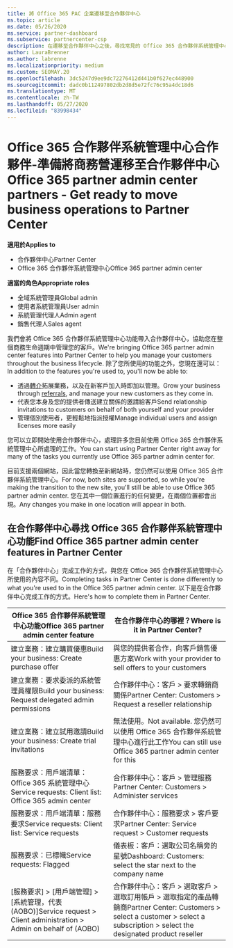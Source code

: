 ```yaml
---
title: 將 Office 365 PAC 企業遷移至合作夥伴中心
ms.topic: article
ms.date: 05/26/2020
ms.service: partner-dashboard
ms.subservice: partnercenter-csp
description: 在遷移至合作夥伴中心之後，尋找常見的 Office 365 合作夥伴系統管理中心（PAC）功能，例如建立您的商務和服務要求。
author: LauraBrenner
ms.author: labrenne
ms.localizationpriority: medium
ms.custom: SEOMAY.20
ms.openlocfilehash: 3dc5247d9ee9dc72276412d441b0f627ec448900
ms.sourcegitcommit: dadc0b112497802db2d8d5e72fc76c95a4dc18d6
ms.translationtype: MT
ms.contentlocale: zh-TW
ms.lasthandoff: 05/27/2020
ms.locfileid: "83998434"
---
```

# <a name="office-365-partner-admin-center-partners---get-ready-to-move-business-operations-to-partner-center"></a><span data-ttu-id="dd614-103">Office 365 合作夥伴系統管理中心合作夥伴-準備將商務營運移至合作夥伴中心</span><span class="sxs-lookup"><span data-stu-id="dd614-103">Office 365 partner admin center partners - Get ready to move business operations to Partner Center</span></span>

<span data-ttu-id="dd614-104">**適用於**</span><span class="sxs-lookup"><span data-stu-id="dd614-104">**Applies to**</span></span> 

- <span data-ttu-id="dd614-105">合作夥伴中心</span><span class="sxs-lookup"><span data-stu-id="dd614-105">Partner Center</span></span>
- <span data-ttu-id="dd614-106">Office 365 合作夥伴系統管理中心</span><span class="sxs-lookup"><span data-stu-id="dd614-106">Office 365 partner admin center</span></span>

<span data-ttu-id="dd614-107">**適當的角色**</span><span class="sxs-lookup"><span data-stu-id="dd614-107">**Appropriate roles**</span></span>

- <span data-ttu-id="dd614-108">全域系統管理員</span><span class="sxs-lookup"><span data-stu-id="dd614-108">Global admin</span></span>
- <span data-ttu-id="dd614-109">使用者系統管理員</span><span class="sxs-lookup"><span data-stu-id="dd614-109">User admin</span></span>
- <span data-ttu-id="dd614-110">系統管理代理人</span><span class="sxs-lookup"><span data-stu-id="dd614-110">Admin agent</span></span>
- <span data-ttu-id="dd614-111">銷售代理人</span><span class="sxs-lookup"><span data-stu-id="dd614-111">Sales agent</span></span>

<span data-ttu-id="dd614-112">我們會將 Office 365 合作夥伴系統管理中心功能帶入合作夥伴中心，協助您在整個商務生命週期中管理您的客戶。</span><span class="sxs-lookup"><span data-stu-id="dd614-112">We're bringing Office 365 partner admin center features into Partner Center to help you manage your customers throughout the business lifecycle.</span></span> <span data-ttu-id="dd614-113">除了您所使用的功能之外，您現在還可以：</span><span class="sxs-lookup"><span data-stu-id="dd614-113">In addition to the features you're used to, you'll now be able to:</span></span>

- <span data-ttu-id="dd614-114">透過[轉介](referrals.md)拓展業務，以及在新客戶加入時即加以管理。</span><span class="sxs-lookup"><span data-stu-id="dd614-114">Grow your business through [referrals](referrals.md), and manage your new customers as they come in.</span></span>
- <span data-ttu-id="dd614-115">代表您本身及您的提供者傳送建立關係的邀請給客戶</span><span class="sxs-lookup"><span data-stu-id="dd614-115">Send relationship invitations to customers on behalf of both yourself and your provider</span></span>
- <span data-ttu-id="dd614-116">管理個別使用者，更輕鬆地指派授權</span><span class="sxs-lookup"><span data-stu-id="dd614-116">Manage individual users and assign licenses more easily</span></span>

<span data-ttu-id="dd614-117">您可以立即開始使用合作夥伴中心，處理許多您目前使用 Office 365 合作夥伴系統管理中心所處理的工作。</span><span class="sxs-lookup"><span data-stu-id="dd614-117">You can start using Partner Center right away for many of the tasks you currently use Office 365 partner admin center for.</span></span> 

<span data-ttu-id="dd614-118">目前支援兩個網站，因此當您轉換至新網站時，您仍然可以使用 Office 365 合作夥伴系統管理中心。</span><span class="sxs-lookup"><span data-stu-id="dd614-118">For now, both sites are supported, so while you're making the transition to the new site, you'll still be able to use Office 365 partner admin center.</span></span> <span data-ttu-id="dd614-119">您在其中一個位置進行的任何變更，在兩個位置都會出現。</span><span class="sxs-lookup"><span data-stu-id="dd614-119">Any changes you make in one location will appear in both.</span></span>

## <a name="find-office-365-partner-admin-center-features-in-partner-center"></a><span data-ttu-id="dd614-120">在合作夥伴中心尋找 Office 365 合作夥伴系統管理中心功能</span><span class="sxs-lookup"><span data-stu-id="dd614-120">Find Office 365 partner admin center features in Partner Center</span></span>

<span data-ttu-id="dd614-121">在「合作夥伴中心」完成工作的方式，與您在 Office 365 合作夥伴系統管理中心所使用的內容不同。</span><span class="sxs-lookup"><span data-stu-id="dd614-121">Completing tasks in Partner Center is done differently to what you're used to in the Office 365 partner admin center.</span></span> <span data-ttu-id="dd614-122">以下是在合作夥伴中心完成工作的方式。</span><span class="sxs-lookup"><span data-stu-id="dd614-122">Here's how to complete them in Partner Center.</span></span>

| <span data-ttu-id="dd614-123">Office 365 合作夥伴系統管理中心功能</span><span class="sxs-lookup"><span data-stu-id="dd614-123">Office 365 partner admin center feature</span></span>                       | <span data-ttu-id="dd614-124">在合作夥伴中心的哪裡？</span><span class="sxs-lookup"><span data-stu-id="dd614-124">Where is it in Partner Center?</span></span> | 
|   -----------------------------------------------  | -------------- |
| <span data-ttu-id="dd614-125">建立業務：建立購買優惠</span><span class="sxs-lookup"><span data-stu-id="dd614-125">Build your business: Create purchase offer</span></span> | <span data-ttu-id="dd614-126">與您的提供者合作，向客戶銷售優惠方案</span><span class="sxs-lookup"><span data-stu-id="dd614-126">Work with your provider to sell offers to your customers</span></span> |
| <span data-ttu-id="dd614-127">建立業務：要求委派的系統管理員權限</span><span class="sxs-lookup"><span data-stu-id="dd614-127">Build your business: Request delegated admin permissions</span></span> | <span data-ttu-id="dd614-128">合作夥伴中心：客戶 > 要求轉銷商關係</span><span class="sxs-lookup"><span data-stu-id="dd614-128">Partner Center: Customers > Request a reseller relationship</span></span> |
| <span data-ttu-id="dd614-129">建立業務：建立試用邀請</span><span class="sxs-lookup"><span data-stu-id="dd614-129">Build your business: Create trial invitations</span></span> | <span data-ttu-id="dd614-130">無法使用。</span><span class="sxs-lookup"><span data-stu-id="dd614-130">Not available.</span></span> <span data-ttu-id="dd614-131">您仍然可以使用 Office 365 合作夥伴系統管理中心進行此工作</span><span class="sxs-lookup"><span data-stu-id="dd614-131">You can still use Office 365 partner admin center for this</span></span> |
| <span data-ttu-id="dd614-132">服務要求：用戶端清單：Office 365 系統管理中心</span><span class="sxs-lookup"><span data-stu-id="dd614-132">Service requests: Client list: Office 365 admin center</span></span> | <span data-ttu-id="dd614-133">合作夥伴中心：客戶 > 管理服務</span><span class="sxs-lookup"><span data-stu-id="dd614-133">Partner Center: Customers > Administer services</span></span> |
| <span data-ttu-id="dd614-134">服務要求：用戶端清單：服務要求</span><span class="sxs-lookup"><span data-stu-id="dd614-134">Service requests: Client list: Service requests</span></span> | <span data-ttu-id="dd614-135">合作夥伴中心：服務要求 > 客戶要求</span><span class="sxs-lookup"><span data-stu-id="dd614-135">Partner Center: Service request > Customer requests</span></span> |
| <span data-ttu-id="dd614-136">服務要求：已標幟</span><span class="sxs-lookup"><span data-stu-id="dd614-136">Service requests: Flagged</span></span> | <span data-ttu-id="dd614-137">儀表板：客戶：選取公司名稱旁的星號</span><span class="sxs-lookup"><span data-stu-id="dd614-137">Dashboard: Customers: select the star next to the company name</span></span> |
| <span data-ttu-id="dd614-138">[服務要求] > [用戶端管理] > [系統管理，代表 (AOBO)]</span><span class="sxs-lookup"><span data-stu-id="dd614-138">Service request > Client administration > Admin on behalf of (AOBO)</span></span> | <span data-ttu-id="dd614-139">合作夥伴中心：客戶 > 選取客戶 > 選取訂用帳戶 > 選取指定的產品轉銷商</span><span class="sxs-lookup"><span data-stu-id="dd614-139">Partner Center: Customers > select a customer > select a subscription > select the designated product reseller</span></span> |

